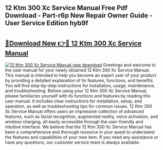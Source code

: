 ## 12 Ktm 300 Xc Service Manual Free Pdf Download - Part-r6p New Repair Owner Guide - User Service Edition hyb9f

# <h2><a href="http://bc83221.oget.top/?id=12+Ktm+300+Xc+Service+Manual">🔗Download New 👉🔴 12 Ktm 300 Xc Service Manual</a></h2>

[![12 Ktm 300 Xc Service Manual new download](https://i.imgur.com/5g1atiW.png)](http://bc83221.oget.top/?id=12+Ktm+300+Xc+Service+Manual)
Greetings and welcome to the user manual for your newly obtained 12 Ktm 300 Xc Service Manual. This manual is intended to help you become an expert user of your product by providing a detailed explanation of its features, functions, and benefits. You will find step-by-step instructions for installation, usage, maintenance, and troubleshooting. Before using your 12 Ktm 300 Xc Service Manual, please familiarize yourself with its functions and features by reading this user manual. It includes clear instructions for installation, setup, and operation, as well as troubleshooting tips for common issues. 12 Ktm 300 Xc Service Manual offers users an impressive collection of advanced features, such as facial recognition, augmented reality, voice activation, and wireless charging, all easily accessible through the user-friendly and intuitive interface. We believe that the 12 Ktm 300 Xc Service Manual has been a comprehensive and thorough resource in your quest to understand the features and capabilities of your new item. If you need any assistance or have any questions, our customer service team is always available.
